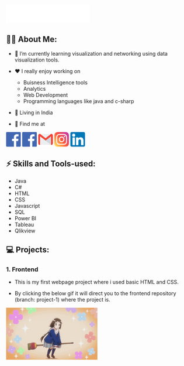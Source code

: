 ![Hi there, How are you doing?](Header/banner-2.svg)

## 🐱‍👤 About Me:
- 🌱 I’m currently learning visualization and networking using data visualization tools. 

- ❤️ I really enjoy working on 
  - Buisness Intelligence tools
  - Analytics
  - Web Development
  - Programming languages like java and c-sharp
  
- 🏡 Living in India

- 📌 Find me at 
 
[<img src=Header/Icons/facebook.png alt='facebook' height='40'>](https://www.facebook.com/mathesh.kumar.142/) 
<a href="https://www.facebook.com/mathesh.kumar.142/"><img src=Header/Icons/facebook.png alt='facebook' height='40'></a>
<a href="matheshkumar099@gmail.com"><img src=Header/Icons/gmail.png alt='gmail' height='40'></a>
<a href="https://www.instagram.com/mathesh__kumar/"><img src=Header/Icons/instagram.png alt='insta' height='40'></a>
<a href="https://www.linkedin.com/in/mathesh-kumar-106320161/"><img src=Header/Icons/linkedin.png alt='linkedin' height='40'></a>


## ⚡️ Skills and Tools-used:
* Java
* C#
* HTML
* CSS
* Javascript
* SQL
* Power BI
* Tableau
* Qlikview

## 💻 Projects:
### 1. Frontend
- This is my first webpage project where i used basic HTML and CSS.

- By clicking the below gif it will direct you to the frontend repository (branch: project-1) where the project is.

<a href="https://github.com/Mathesh099/frontend/tree/Project-1"><img src="Anime girl/Anime girl.gif" width="250" ></a>

